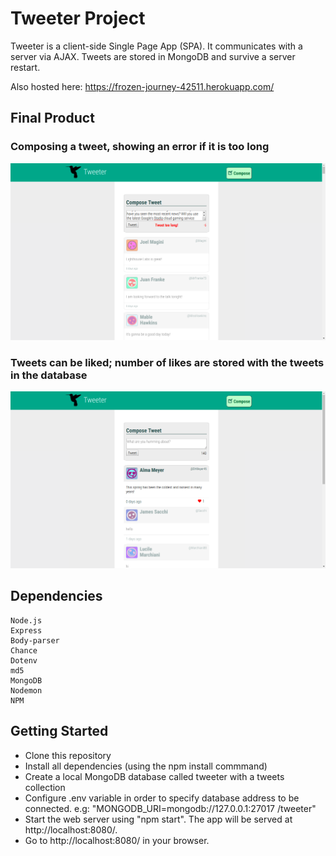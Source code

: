 # Tweeter Project

Tweeter is a client-side Single Page App (SPA).
It communicates with a server via AJAX.
Tweets are stored in MongoDB and survive a server restart.

Also hosted here: https://frozen-journey-42511.herokuapp.com/

## Final Product

### Composing a tweet, showing an error if it is too long
!["Screenshot of Tweeter Compose page"](https://github.com/geoerika/tweeter/blob/master/docs/tweeter-compose-too-long.png)

### Tweets can be liked; number of likes are stored with the tweets in the database
!["Screenshot of Tweeter with Likes mode"](https://github.com/geoerika/tweeter/blob/master/docs/tweeter-likes.png)

## Dependencies


    Node.js
    Express
    Body-parser
    Chance
    Dotenv
    md5
    MongoDB
    Nodemon
    NPM

## Getting Started

- Clone this repository
- Install all dependencies (using the npm install commmand)
- Create a local MongoDB database called tweeter with a tweets collection
- Configure .env variable in order to specify database address to be connected. e.g: "MONGODB_URI=mongodb://127.0.0.1:27017 /tweeter"
- Start the web server using "npm start". The app will be served at http://localhost:8080/.
- Go to http://localhost:8080/ in your browser.
